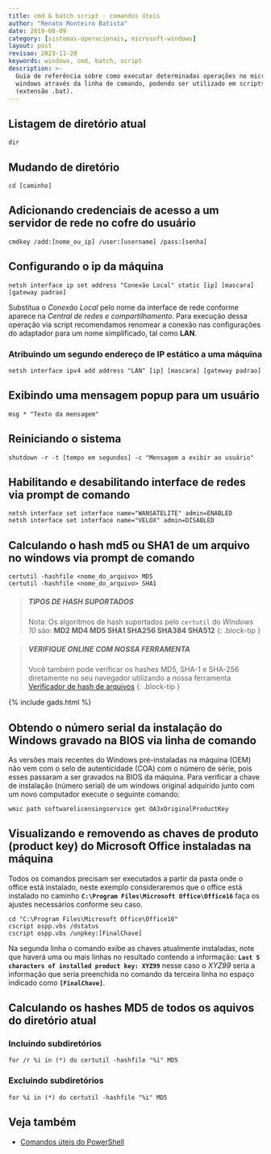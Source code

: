 ```yaml
---
title: cmd & batch script - comandos úteis
author: "Renato Monteiro Batista"
date: 2019-08-09
category: [sistemas-operacionais, microsoft-windows]
layout: post
revisao: 2023-11-20
keywords: windows, cmd, batch, script
description: >-
  Guia de referência sobre como executar determinadas operações no microsoft
  windows através da linha de comando, podendo ser utilizado em scripts batch
  (extensão .bat).
---
```


## Listagem de diretório atual

```batch
dir
```

## Mudando de diretório

```batch
cd [caminho]
```

## Adicionando credenciais de acesso a um servidor de rede no cofre do usuário

```batch
cmdkey /add:[nome_ou_ip] /user:[username] /pass:[senha]
```

## Configurando o ip da máquina

```batch
netsh interface ip set address "Conexão Local" static [ip] [mascara] [gateway padrao]
```

Substitua o _Conexão Local_ pelo nome da interface de rede conforme aparece na _Central de redes e compartilhamento_. Para execução dessa operação via script recomendamos renomear a conexão nas configurações do adaptador para um nome simplificado, tal como **LAN**.

### Atribuindo um segundo endereço de IP estático a uma máquina

```batch
netsh interface ipv4 add address "LAN" [ip] [mascara] [gateway padrao]
```

## Exibindo uma mensagem popup para um usuário

```batch
msg * "Texto da mensagem"
```

## Reiniciando o sistema

```batch
shutdown -r -t [tempo em segundos] -c "Mensagem a exibir ao usuário"
```

## Habilitando e desabilitando interface de redes via prompt de comando

```batch
netsh interface set interface name="WANSATELITE" admin=ENABLED
netsh interface set interface name="VELOX" admin=DISABLED
```

## Calculando o hash md5  ou SHA1 de um arquivo no windows via prompt de comando

```batch
certutil -hashfile <nome_do_arquivo> MD5
certutil -hashfile <nome_do_arquivo> SHA1
```

> ##### TIPOS DE HASH SUPORTADOS
>
>Nota: Os algoritmos de hash suportados pelo `certutil` do _Windows 10_ são: **MD2 MD4 MD5 SHA1 SHA256 SHA384 SHA512**
{: .block-tip }

> ##### VERIFIQUE ONLINE COM NOSSA FERRAMENTA
>
> Você também pode verificar os hashes MD5, SHA-1 e SHA-256 diretamente no seu navegador utilizando a nossa ferramenta [Verificador de hash de arquivos](http://rmbinformatica.com.br/hash.php)
{: .block-tip }

{% include gads.html %}

## Obtendo o número serial da instalação do Windows gravado na BIOS via linha de comando

As versões mais recentes do Windows pré-instaladas na máquina (OEM) não vem com o selo de autenticidade (COA) com o número de série, pois esses passaram a ser gravados na BIOS da máquina. Para verificar a chave de instalação (número serial) de um windows original adquirido junto com um novo computador execute o seguinte comando:

```batch
wmic path softwarelicensingservice get OA3xOriginalProductKey
```

## Visualizando e removendo as chaves de produto (product key) do Microsoft Office instaladas na máquina

Todos os comandos precisam ser executados a partir da pasta onde o office está instalado, neste exemplo consideraremos que o office está instalado no caminho **`C:\Program Files\Microsoft Office\Office16`** faça os ajustes necessários conforme seu caso.&#x20;

```batch
cd "C:\Program Files\Microsoft Office\Office16"
cscript ospp.vbs /dstatus
cscript ospp.vbs /unpkey:[FinalChave]
```

Na segunda linha o comando exibe as chaves atualmente instaladas, note que haverá uma ou mais linhas no resultado contendo a informação: **`Last 5 characters of installed product key: XYZ99`** nesse caso o _XYZ99_ seria a informação que seria preenchida no comando da terceira linha no espaço indicado como **`[FinalChave]`**.

## Calculando os hashes MD5 de todos os aquivos do diretório atual

### Incluindo subdiretórios

```batch
for /r %i in (*) do certutil -hashfile "%i" MD5
```

### Excluindo subdiretórios

```batch
for %i in (*) do certutil -hashfile "%i" MD5
```

## Veja também

* [Comandos úteis do PowerShell](/ajuda/sistemas-operacionais/microsoft-windows/comandos-uteis-do-powershell)